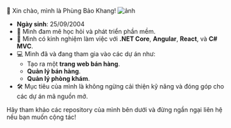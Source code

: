  👋 Xin chào, mình là Phùng Bảo Khang!
 ![ảnh](https://github.com/user-attachments/assets/4cb07f2c-789f-4be4-8f99-c2addd2d2b74)

- **Ngày sinh**: 25/09/2004  
- 🌱 Mình đam mê học hỏi và phát triển phần mềm.
- 🔧 Mình có kinh nghiệm làm việc với **.NET Core**, **Angular**, **React**, và **C# MVC**.
- 💻 Mình đã và đang tham gia vào các dự án như:
  - Tạo ra một **trang web bán hàng**.
  - **Quản lý bán hàng**.
  - **Quản lý phòng khám**.
- 🛠 Mục tiêu của mình là không ngừng cải thiện kỹ năng và đóng góp cho các dự án mã nguồn mở.

Hãy tham khảo các repository của mình bên dưới và đừng ngần ngại liên hệ nếu bạn muốn cộng tác!


